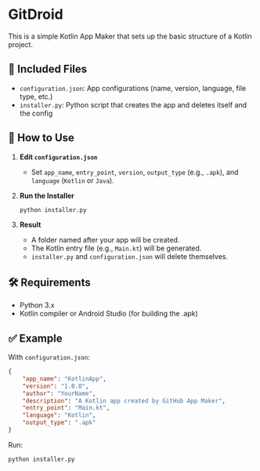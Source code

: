 # GitDroid

This is a simple Kotlin App Maker that sets up the basic structure of a Kotlin project.

## 📁 Included Files

- `configuration.json`: App configurations (name, version, language, file type, etc.)
- `installer.py`: Python script that creates the app and deletes itself and the config

## 🚀 How to Use

1. **Edit `configuration.json`**
   - Set `app_name`, `entry_point`, `version`, `output_type` (e.g., `.apk`), and `language` (`Kotlin` or `Java`).

2. **Run the Installer**
   ```bash
   python installer.py
   ```

3. **Result**
   - A folder named after your app will be created.
   - The Kotlin entry file (e.g., `Main.kt`) will be generated.
   - `installer.py` and `configuration.json` will delete themselves.

## 🛠 Requirements
- Python 3.x
- Kotlin compiler or Android Studio (for building the .apk)

## ✅ Example
With `configuration.json`:
```json
{
    "app_name": "KotlinApp",
    "version": "1.0.0",
    "author": "YourName",
    "description": "A Kotlin app created by GitHub App Maker",
    "entry_point": "Main.kt",
    "language": "Kotlin",
    "output_type": ".apk"
}
```
Run:
```bash
python installer.py
```

